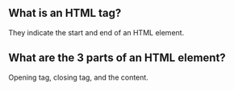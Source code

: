 ## What is an HTML tag?
They indicate the start and end of an HTML element.

## What are the 3 parts of an HTML element?
Opening tag, closing tag, and the content.